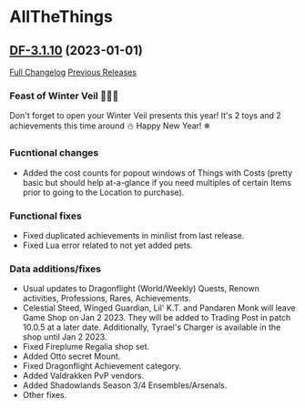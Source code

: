 # AllTheThings

## [DF-3.1.10](https://github.com/DFortun81/AllTheThings/tree/DF-3.1.10) (2023-01-01)
[Full Changelog](https://github.com/DFortun81/AllTheThings/compare/DF-3.1.9...DF-3.1.10) [Previous Releases](https://github.com/DFortun81/AllTheThings/releases)


### Feast of Winter Veil 🎅🎄🤶

Don't forget to open your Winter Veil presents this year! It's 2 toys and 2 achievements this time around ⛄
Happy New Year! ❄


### Fucntional changes

- Added the cost counts for popout windows of Things with Costs (pretty basic but should help at-a-glance if you need multiples of certain Items prior to going to the Location to purchase).


### Functional fixes

- Fixed duplicated achievements in minilist from last release.
- Fixed Lua error related to not yet added pets.


### Data additions/fixes

- Usual updates to Dragonflight (World/Weekly) Quests, Renown activities, Professions, Rares, Achievements.
- Celestial Steed, Winged Guardian, Lil' K.T. and Pandaren Monk will leave Game Shop on Jan 2 2023. They will be added to Trading Post in patch 10.0.5 at a later date. Additionally, Tyrael's Charger is available in the shop until Jan 2 2023.
- Fixed Fireplume Regalia shop set.
- Added Otto secret Mount.
- Fixed Dragonflight Achievement category.
- Added Valdrakken PvP vendors.
- Added Shadowlands Season 3/4 Ensembles/Arsenals.
- Other fixes.
